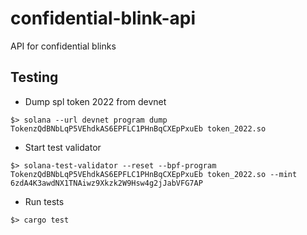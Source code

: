 # confidential-blink-api
API for confidential blinks


## Testing

* Dump spl token 2022 from devnet

```shell
$> solana --url devnet program dump TokenzQdBNbLqP5VEhdkAS6EPFLC1PHnBqCXEpPxuEb token_2022.so
```

* Start test validator

```shell
$> solana-test-validator --reset --bpf-program TokenzQdBNbLqP5VEhdkAS6EPFLC1PHnBqCXEpPxuEb token_2022.so --mint 6zdA4K3awdNX1TNAiwz9Xkzk2W9Hsw4g2jJabVFG7AP
```

* Run tests

```shell
$> cargo test
```